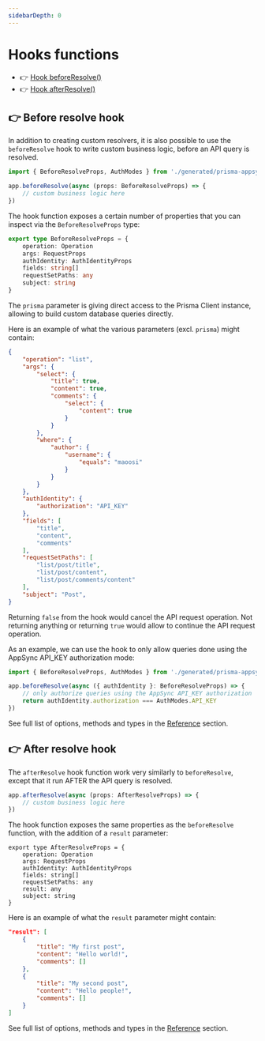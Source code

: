 ```yaml
---
sidebarDepth: 0
---
```


# Hooks functions

- 👉 [Hook beforeResolve()](#👉-before-resolve-hook)
- 👉 [Hook afterResolve()](#👉-after-resolve-hook)

## 👉 Before resolve hook

In addition to creating custom resolvers, it is also possible to use the `beforeResolve` hook to write custom business logic, before an API query is resolved.

```typescript
import { BeforeResolveProps, AuthModes } from './generated/prisma-appsync/client'

app.beforeResolve(async (props: BeforeResolveProps) => {
    // custom business logic here
})
```

The hook function exposes a certain number of properties that you can inspect via the `BeforeResolveProps` type:

```typescript
export type BeforeResolveProps = { 
    operation: Operation
    args: RequestProps
    authIdentity: AuthIdentityProps
    fields: string[]
    requestSetPaths: any
    subject: string
}
```

The `prisma` parameter is giving direct access to the Prisma Client instance, allowing to build custom database queries directly.

Here is an example of what the various parameters (excl. `prisma`) might contain:

```json
{
    "operation": "list",
    "args": {
        "select": {
            "title": true,
            "content": true,
            "comments": {
                "select": {
                    "content": true
                }
            }
        },
        "where": {
            "author": {
                "username": {
                    "equals": "maoosi"
                }
            }
        }
    },
    "authIdentity": {
        "authorization": "API_KEY"
    },
    "fields": [
        "title",
        "content",
        "comments"
    ],
    "requestSetPaths": [
        "list/post/title",
        "list/post/content",
        "list/post/comments/content"
    ],
    "subject": "Post",
}
```

Returning `false` from the hook would cancel the API request operation. Not returning anything or returning `true` would allow to continue the API request operation.

As an example, we can use the hook to only allow queries done using the AppSync API_KEY authorization mode:

```typescript
import { BeforeResolveProps, AuthModes } from './generated/prisma-appsync/client'

app.beforeResolve(async ({ authIdentity }: BeforeResolveProps) => {
    // only authorize queries using the AppSync API_KEY authorization
    return authIdentity.authorization === AuthModes.API_KEY
})
```

See full list of options, methods and types in the [Reference](/reference) section.

## 👉 After resolve hook

The `afterResolve` hook function work very similarly to `beforeResolve`, except that it run AFTER the API query is resolved.

```typescript
app.afterResolve(async (props: AfterResolveProps) => {
    // custom business logic here
})
```

The hook function exposes the same properties as the `beforeResolve` function, with the addition of a `result` parameter:

```typescript{8}
export type AfterResolveProps = {
    operation: Operation
    args: RequestProps
    authIdentity: AuthIdentityProps
    fields: string[]
    requestSetPaths: any
    result: any
    subject: string
}
```

Here is an example of what the `result` parameter might contain:

```json
"result": [
    {
        "title": "My first post",
        "content": "Hello world!",
        "comments": []
    },
    {
        "title": "My second post",
        "content": "Hello people!",
        "comments": []
    }
]
```

See full list of options, methods and types in the [Reference](/reference) section.

